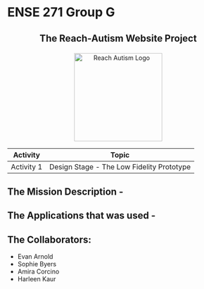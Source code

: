 # ENSE 271 Group G

## <p align="center"> The Reach-Autism Website Project </p> 
<p align="center"> <img src="https://i.postimg.cc/kgkpjDh2/Reach-autism-modified.png" alt="Reach Autism Logo" width="200" />


<div align="center">
  
  | Activity | Topic |
  |-----|----------------------------------|
  | Activity 1 | Design Stage - The Low Fidelity Prototype |
  

</div>

## The Mission Description -

## The Applications that was used - 


## The Collaborators: 
* Evan Arnold
* Sophie Byers
* Amira Corcino
* Harleen Kaur
